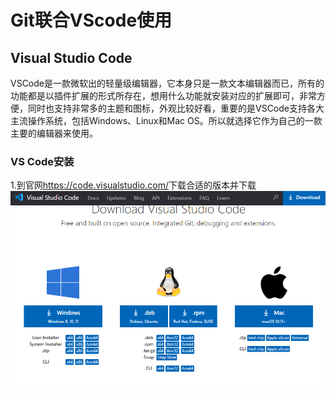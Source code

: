 # Git联合VScode使用

## Visual Studio Code
VSCode是一款微软出的轻量级编辑器，它本身只是一款文本编辑器而已，所有的功能都是以插件扩展的形式所存在，想用什么功能就安装对应的扩展即可，非常方便，同时也支持非常多的主题和图标，外观比较好看，重要的是VSCode支持各大主流操作系统，包括Windows、Linux和Mac OS。所以就选择它作为自己的一款主要的编辑器来使用。

### VS Code安装
1.到官网<https://code.visualstudio.com/>下载合适的版本并下载
![VScode下载](/Figure/figure6.PNG)